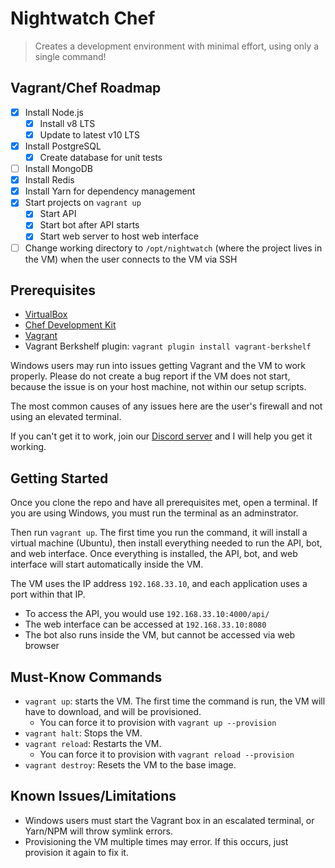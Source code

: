 # Nightwatch Chef

> Creates a development environment with minimal effort, using only a single command!

## Vagrant/Chef Roadmap

- [x] Install Node.js
  - [x] Install v8 LTS
  - [x] Update to latest v10 LTS
- [x] Install PostgreSQL
  - [x] Create database for unit tests
- [ ] Install MongoDB
- [x] Install Redis
- [x] Install Yarn for dependency management
- [x] Start projects on `vagrant up`
  - [x] Start API
  - [x] Start bot after API starts
  - [x] Start web server to host web interface
- [ ] Change working directory to `/opt/nightwatch` (where the project lives in the VM) when the user connects to the VM via SSH

## Prerequisites

- [VirtualBox](https://www.virtualbox.org/wiki/Downloads)
- [Chef Development Kit](https://downloads.chef.io/chefdk/)
- [Vagrant](https://www.vagrantup.com/downloads.html)
- Vagrant Berkshelf plugin: `vagrant plugin install vagrant-berkshelf`

Windows users may run into issues getting Vagrant and the VM to work properly.
Please do not create a bug report if the VM does not start, because the issue is on your host machine, not within our setup scripts.

The most common causes of any issues here are the user's firewall and not using an elevated terminal.

If you can't get it to work, join our [Discord server](https://invite.gg/welounge) and I will help you get it working.

## Getting Started

Once you clone the repo and have all prerequisites met, open a terminal. If you are using Windows, you must run the terminal as an adminstrator.

Then run `vagrant up`. The first time you run the command, it will install a virtual machine (Ubuntu), then install everything needed to run the API, bot, and web interface. Once everything is installed, the API, bot, and web interface will start automatically inside the VM.

The VM uses the IP address `192.168.33.10`, and each application uses a port within that IP.

- To access the API, you would use `192.168.33.10:4000/api/`
- The web interface can be accessed at `192.168.33.10:8080`
- The bot also runs inside the VM, but cannot be accessed via web browser

## Must-Know Commands

- `vagrant up`: starts the VM. The first time the command is run, the VM will have to download, and will be provisioned.
  - You can force it to provision with `vagrant up --provision`
- `vagrant halt`: Stops the VM.
- `vagrant reload`: Restarts the VM.
  - You can force it to provision with `vagrant reload --provision`
- `vagrant destroy`: Resets the VM to the base image.

## Known Issues/Limitations

- Windows users must start the Vagrant box in an escalated terminal, or Yarn/NPM will throw symlink errors.
- Provisioning the VM multiple times may error. If this occurs, just provision it again to fix it.
